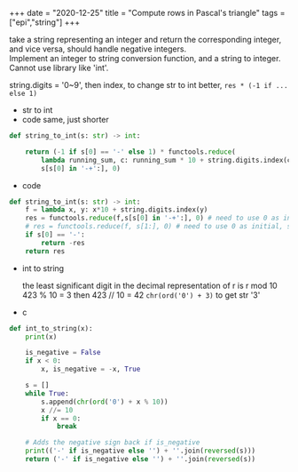 +++ 
date = "2020-12-25"
title = "Compute rows in Pascal's triangle"
tags = ["epi","string"]
+++

take a string representing an integer and return the corresponding integer, and vice versa, should handle negative integers.  
Implement an integer to string conversion function, and a string to integer.  
Cannot use library like 'int'.

 string.digits = '0~9', then index, to change str to int
  better, `res * (-1 if ... else 1) `
 - str to int
- code same, just shorter
```python
def string_to_int(s: str) -> int:

    return (-1 if s[0] == '-' else 1) * functools.reduce(
        lambda running_sum, c: running_sum * 10 + string.digits.index(c),
        s[s[0] in '-+':], 0)
```
- code
```python
def string_to_int(s: str) -> int:
    f = lambda x, y: x*10 + string.digits.index(y)
    res = functools.reduce(f,s[s[0] in '-+':], 0) # need to use 0 as initial, since x*10 in the first round
    # res = functools.reduce(f, s[1:], 0) # need to use 0 as initial, since x*10 in the first round
    if s[0] == '-':
        return -res
    return res
```
- int to string
  
  the least significant digit in the decimal representation of r is r mod 10
  423 % 10 = 3   then 423 // 10 = 42
  `chr(ord('0') + 3)` to get str '3'
- c
```python
def int_to_string(x):
    print(x)

    is_negative = False
    if x < 0:
        x, is_negative = -x, True

    s = []
    while True:
        s.append(chr(ord('0') + x % 10))
        x //= 10
        if x == 0:
            break

    # Adds the negative sign back if is_negative
    print(('-' if is_negative else '') + ''.join(reversed(s)))
    return ('-' if is_negative else '') + ''.join(reversed(s))
```
